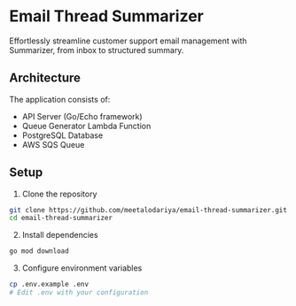 # Email Thread Summarizer

Effortlessly streamline customer support email management with Summarizer, from inbox to structured summary.

## Architecture

The application consists of:

- API Server (Go/Echo framework)
- Queue Generator Lambda Function
- PostgreSQL Database
- AWS SQS Queue

## Setup

1. Clone the repository

```bash
git clone https://github.com/meetalodariya/email-thread-summarizer.git
cd email-thread-summarizer
```

2. Install dependencies

```bash
go mod download
```

3. Configure environment variables

```bash
cp .env.example .env
# Edit .env with your configuration
```
